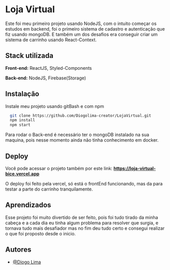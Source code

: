 
# Loja Virtual 

Este foi meu primeiro projeto usando NodeJS, com o intuito começar os estudos em backend, foi o primeiro sistema de cadastro e autenticação que fiz usando mongoDB. E também um dos desafios era conseguir criar um sistema de carrinho usando React-Context.
## Stack utilizada

**Front-end:** ReactJS, Styled-Components

**Back-end:** NodeJS, Firebase(Storage)


## Instalação

Instale meu projeto usando gitBash e com npm

```bash
  git clone https://github.com/Diogolima-creator/LojaVirtual.git
  npm install
  npm start
```

Para rodar o Back-end é necessário ter o mongoDB instalado na sua maquina, pois nesse momento ainda não tinha conhecimento em docker.
    
## Deploy

Você pode acessar o projeto também por este link: **https://loja-virtual-bice.vercel.app**

O deploy foi feito pela vercel, só está o frontEnd funcionando, mas da para testar a parte do carrinho tranquilamente.




## Aprendizados

Esse projeto foi muito divertido de ser feito, pois foi tudo tirado da minha cabeça e a cada dia eu tinha algum problema para resolver que surgia, e tornava tudo mais desafiador mas no fim deu tudo certo e consegui realizar o que foi proposto desde o inicio.
## Autores

- [@Diogo Lima](https://github.com/Diogolima-creator)

